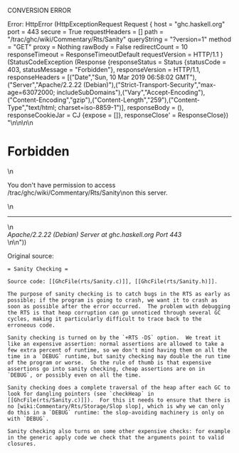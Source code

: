CONVERSION ERROR

Error: HttpError (HttpExceptionRequest Request {
  host                 = "ghc.haskell.org"
  port                 = 443
  secure               = True
  requestHeaders       = []
  path                 = "/trac/ghc/wiki/Commentary/Rts/Sanity"
  queryString          = "?version=1"
  method               = "GET"
  proxy                = Nothing
  rawBody              = False
  redirectCount        = 10
  responseTimeout      = ResponseTimeoutDefault
  requestVersion       = HTTP/1.1
}
 (StatusCodeException (Response {responseStatus = Status {statusCode = 403, statusMessage = "Forbidden"}, responseVersion = HTTP/1.1, responseHeaders = [("Date","Sun, 10 Mar 2019 06:58:02 GMT"),("Server","Apache/2.2.22 (Debian)"),("Strict-Transport-Security","max-age=63072000; includeSubDomains"),("Vary","Accept-Encoding"),("Content-Encoding","gzip"),("Content-Length","259"),("Content-Type","text/html; charset=iso-8859-1")], responseBody = (), responseCookieJar = CJ {expose = []}, responseClose' = ResponseClose}) "<!DOCTYPE HTML PUBLIC \"-//IETF//DTD HTML 2.0//EN\">\n<html><head>\n<title>403 Forbidden</title>\n</head><body>\n<h1>Forbidden</h1>\n<p>You don't have permission to access /trac/ghc/wiki/Commentary/Rts/Sanity\non this server.</p>\n<hr>\n<address>Apache/2.2.22 (Debian) Server at ghc.haskell.org Port 443</address>\n</body></html>\n"))

Original source:

```trac
= Sanity Checking =

Source code: [[GhcFile(rts/Sanity.c)]], [[GhcFile(rts/Sanity.h)]].

The purpose of sanity checking is to catch bugs in the RTS as early as possible; if the program is going to crash, we want it to crash as soon as possible after the error occurred.  The problem with debugging the RTS is that heap corruption can go unnoticed through several GC cycles, making it particularly difficult to trace back to the erroneous code.

Sanity checking is turned on by the `+RTS -DS` option.  We treat it like an expensive assertion: normal assertions are allowed to take a few extra percent of runtime, so we don't mind having them on all the time in a `DEBUG` runtime, but sanity checking may double the run time of the program or worse.  So the rule of thumb is that expensive assertions go into sanity checking, cheap assertions are on in `DEBUG`, or possibly even on all the time.

Sanity checking does a complete traversal of the heap after each GC to look for dangling pointers (see `checkHeap` in [[GhcFile(rts/Sanity.c)]]).  For this it needs to ensure that there is no [wiki:Commentary/Rts/Storage/Slop slop], which is why we can only do this in a `DEBUG` runtime: the slop-avoiding machinery is only on with `DEBUG`.

Sanity checking also turns on some other expensive checks: for example in the generic apply code we check that the arguments point to valid closures.
```
